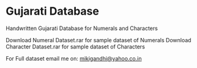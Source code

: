 # Gujarati Database

Handwritten Gujarati Database for Numerals and Characters

Download Numeral Dataset.rar for sample dataset of Numerals 
Download Character Dataset.rar for sample dataset of Characters 

For Full dataset email me on: mikigandhi@yahoo.co.in 
